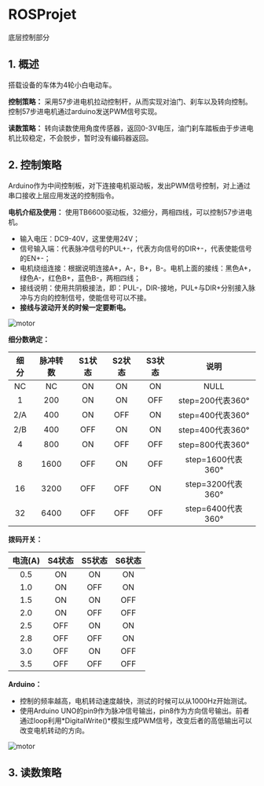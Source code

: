 # ROSProjet

底层控制部分
## 1.	概述

搭载设备的车体为4轮小白电动车。

**控制策略：**
采用57步进电机拉动控制杆，从而实现对油门、刹车以及转向控制。控制57步进电机通过arduino发送PWM信号实现。

**读数策略：**
转向读数使用角度传感器，返回0-3V电压，油门刹车踏板由于步进电机比较稳定，不会脱步，暂时没有编码器返回。


##	2.	控制策略

Arduino作为中间控制板，对下连接电机驱动板，发出PWM信号控制，对上通过串口接收上层应用发送的控制指令。

**电机介绍及使用：**
使用TB6600驱动板，32细分，两相四线，可以控制57步进电机。
-	输入电压：DC9-40V，这里使用24V；
-	信号输入端：代表脉冲信号的PUL+-，代表方向信号的DIR+-，代表使能信号的EN+-；
-	电机绕组连接：根据说明连接A+，A-，B+，B-。电机上面的接线：黑色A+，绿色A-，红色B+，蓝色B-，两相四线；
-	接线说明：使用共阴极接法，即：PUL-，DIR-接地，PUL+与DIR+分别接入脉冲与方向的控制信号，使能信号可以不接。
-	**接线与波动开关的时候一定要断电。**

![motor](https://github.com/liby3/ROSProjet/blob/control/photos/motor.jpg)


**细分数确定：**

|细分|脉冲转数|S1状态|S2状态|S3状态|说明|
|:--:|:--:|:--:|:--:|:--:|:--:|
|NC|NC|ON|ON|ON|NULL|
|1|200|ON|ON|OFF|step=200代表360°|
|2/A|400|ON|OFF|ON|step=400代表360°|
|2/B|400|OFF|ON|ON|step=400代表360°|
|4|800|ON|OFF|OFF|step=800代表360°|
|8|1600|OFF|ON|OFF|step=1600代表360°|
|16|3200|OFF|OFF|ON|step=3200代表360°|
|32|6400|OFF|OFF|OFF|step=6400代表360°|

**拨码开关：**

|电流(A)|S4状态|S5状态|S6状态|
|:--:|:--:|:--:|:--:|
|0.5|ON|ON|ON|
|1.0|ON|OFF|ON|
|1.5|ON|ON|OFF|
|2.0|ON|OFF|OFF|
|2.5|OFF|ON|ON|
|2.8|OFF|OFF|ON|
|3.0|OFF|ON|OFF|
|3.5|OFF|OFF|OFF|

**Arduino：**

-	控制的频率越高，电机转动速度越快，测试的时候可以从1000Hz开始测试。
-	使用Arduino UNO的pin9作为脉冲信号输出，pin8作为方向信号输出。前者通过loop利用*DigitalWrite()*模拟生成PWM信号，改变后者的高低输出可以改变电机转动的方向。

![motor](https://github.com/liby3/ROSProjet/blob/control/photos/arduino.jpg)


## 3.	读数策略


	

